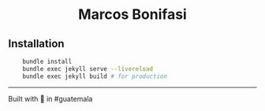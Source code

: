 <h1 align="center">Marcos Bonifasi</h1>


## Installation

```bash
    bundle install
    bundle exec jekyll serve --livereload
    bundle exec jekyll build # for production
```

------

Built with :blue_heart: in #guatemala
